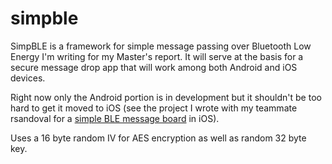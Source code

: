 simpble
=======
SimpBLE is a framework for simple message passing over Bluetooth Low Energy I'm writing for my Master's report.  It will serve at the basis for a secure message drop app that will work among both Android and iOS devices.

Right now only the Android portion is in development but it shouldn't be too hard to get it moved to iOS (see the project I wrote with my teammate rsandoval for a <a href="https://github.com/ludwigmace/blemsgboard">simple BLE message board</a> in iOS).

Uses a 16 byte random IV for AES encryption as well as random 32 byte key.
